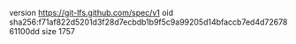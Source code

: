 version https://git-lfs.github.com/spec/v1
oid sha256:f71af822d5201d3f28d7ecbdb1b9f5c9a99205d14bfaccb7ed4d7267861100dd
size 1757
